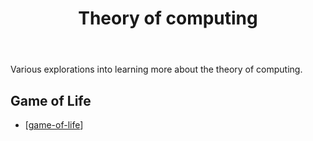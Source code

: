 ﻿---
tags:
- theory-of-computing
- computing
- computer-science
title: Theory of computing
type: note
---
Various explorations into learning more about the theory of computing.

## Game of Life

- [[game-of-life]]

[//begin]: # "Autogenerated link references for markdown compatibility"
[game-of-life]: game-of-life "Game of life"
[//end]: # "Autogenerated link references"